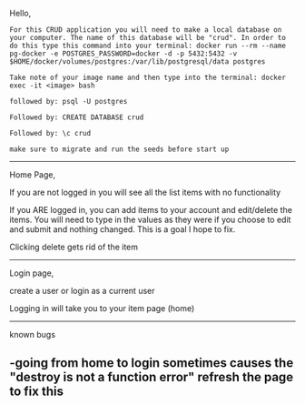 Hello,

    For this CRUD application you will need to make a local database on your computer. The name of this database will be "crud". In order to do this type this command into your terminal: docker run --rm --name pg-docker -e POSTGRES_PASSWORD=docker -d -p 5432:5432 -v $HOME/docker/volumes/postgres:/var/lib/postgresql/data postgres

    Take note of your image name and then type into the terminal: docker exec -it <image> bash

    followed by: psql -U postgres

    Followed by: CREATE DATABASE crud

    Followed by: \c crud

    make sure to migrate and run the seeds before start up
---------------------------------------------
Home Page,

If you are not logged in you will see all the list items with no functionality

If you ARE logged in, you can add items to your account and edit/delete the items. You will need to type in the values as they were if you choose to edit and submit and nothing changed. This is a goal I hope to fix. 

Clicking delete gets rid of the item

--------------------------------------------------------

Login page,

create a user or login as a current user

Logging in will take you to your item page (home)

---------------------------------------------------------

known bugs

-going from home to login sometimes causes the "destroy is not a function error" refresh the page to fix this
-